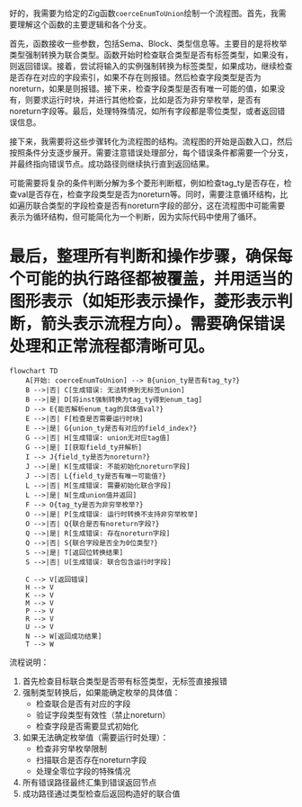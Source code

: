 好的，我需要为给定的Zig函数`coerceEnumToUnion`绘制一个流程图。首先，我需要理解这个函数的主要逻辑和各个分支。

首先，函数接收一些参数，包括Sema、Block、类型信息等。主要目的是将枚举类型强制转换为联合类型。函数开始时检查联合类型是否有标签类型，如果没有，则返回错误。接着，尝试将输入的实例强制转换为标签类型，如果成功，继续检查是否存在对应的字段索引，如果不存在则报错。然后检查字段类型是否为noreturn，如果是则报错。接下来，检查字段类型是否有唯一可能的值，如果没有，则要求运行时块，并进行其他检查，比如是否为非穷举枚举，是否有noreturn字段等。最后，处理特殊情况，如所有字段都是零位类型，或者返回错误信息。

接下来，我需要将这些步骤转化为流程图的结构。流程图的开始是函数入口，然后按照条件分支逐步展开。需要注意错误处理部分，每个错误条件都需要一个分支，并最终指向错误节点。成功路径则继续执行直到返回结果。

可能需要将复杂的条件判断分解为多个菱形判断框，例如检查tag_ty是否存在，检查val是否存在，检查字段类型是否为noreturn等。同时，需要注意循环结构，比如遍历联合类型的字段检查是否有noreturn字段的部分，这在流程图中可能需要表示为循环结构，但可能简化为一个判断，因为实际代码中使用了循环。

最后，整理所有判断和操作步骤，确保每个可能的执行路径都被覆盖，并用适当的图形表示（如矩形表示操作，菱形表示判断，箭头表示流程方向）。需要确保错误处理和正常流程都清晰可见。
================================================
```mermaid
flowchart TD
    A[开始: coerceEnumToUnion] --> B{union_ty是否有tag_ty?}
    B -->|否| C[生成错误: 无法转换到无标签union]
    B -->|是| D[将inst强制转换为tag_ty得到enum_tag]
    D --> E{能否解析enum_tag的具体值val?}
    E -->|否| F[检查是否需要运行时块]
    E -->|是| G{union_ty是否有对应的field_index?}
    G -->|否| H[生成错误: union无对应tag值]
    G -->|是| I[获取field_ty并解析]
    I --> J{field_ty是否为noreturn?}
    J -->|是| K[生成错误: 不能初始化noreturn字段]
    J -->|否| L{field_ty是否有唯一可能值?}
    L -->|否| M[生成错误: 需要初始化联合字段]
    L -->|是| N[生成union值并返回]
    F --> O{tag_ty是否为非穷举枚举?}
    O -->|是| P[生成错误: 运行时转换不支持非穷举枚举]
    O -->|否| Q{联合是否有noreturn字段?}
    Q -->|是| R[生成错误: 存在noreturn字段]
    Q -->|否| S{联合字段是否全为0位类型?}
    S -->|是| T[返回位转换结果]
    S -->|否| U[生成错误: 联合包含运行时字段]
    
    C --> V[返回错误]
    H --> V
    K --> V
    M --> V
    P --> V
    R --> V
    U --> V
    N --> W[返回成功结果]
    T --> W
``` 

流程说明：
1. 首先检查目标联合类型是否带有标签类型，无标签直接报错
2. 强制类型转换后，如果能确定枚举的具体值：
   - 检查联合是否有对应的字段
   - 验证字段类型有效性（禁止noreturn）
   - 检查字段是否需要显式初始化
3. 如果无法确定枚举值（需要运行时处理）：
   - 检查非穷举枚举限制
   - 扫描联合是否存在noreturn字段
   - 处理全零位字段的特殊情况
4. 所有错误路径最终汇集到错误返回节点
5. 成功路径通过类型检查后返回构造好的联合值